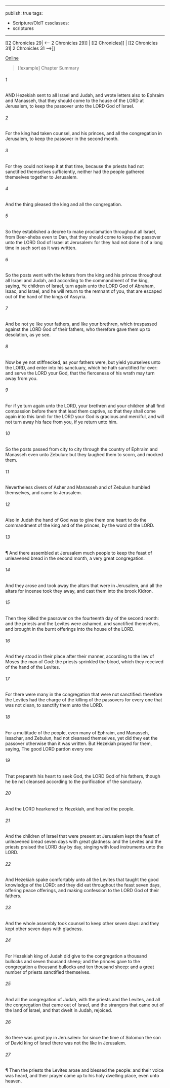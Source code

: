 

---
publish: true
tags:
  - Scripture/OldT
cssclasses:
  - scriptures
---
[[2 Chronicles 29| <-- 2 Chronicles 29]] | [[2 Chronicles]] | [[2 Chronicles 31| 2 Chronicles 31 -->]]

[Online](https://churchofjesuschrist.org/study/scriptures/ot/2-chr/30?lang=eng)

>[!example] Chapter Summary
>
###### 1
AND Hezekiah sent to all Israel and Judah, and wrote letters also to Ephraim and Manasseh, that they should come to the house of the LORD at Jerusalem, to keep the passover unto the LORD God of Israel.
###### 2
For the king had taken counsel, and his princes, and all the congregation in Jerusalem, to keep the passover in the second month.
###### 3
For they could not keep it at that time, because the priests had not sanctified themselves sufficiently, neither had the people gathered themselves together to Jerusalem.
###### 4
And the thing pleased the king and all the congregation.
###### 5
So they established a decree to make proclamation throughout all Israel, from Beer-sheba even to Dan, that they should come to keep the passover unto the LORD God of Israel at Jerusalem: for they had not done it of a long time in such sort as it was written.
###### 6
So the posts went with the letters from the king and his princes throughout all Israel and Judah, and according to the commandment of the king, saying, Ye children of Israel, turn again unto the LORD God of Abraham, Isaac, and Israel, and he will return to the remnant of you, that are escaped out of the hand of the kings of Assyria.
###### 7
And be not ye like your fathers, and like your brethren, which trespassed against the LORD God of their fathers, who therefore gave them up to desolation, as ye see.
###### 8
Now be ye not stiffnecked, as your fathers were, but yield yourselves unto the LORD, and enter into his sanctuary, which he hath sanctified for ever: and serve the LORD your God, that the fierceness of his wrath may turn away from you.
###### 9
For if ye turn again unto the LORD, your brethren and your children shall find compassion before them that lead them captive, so that they shall come again into this land: for the LORD your God is gracious and merciful, and will not turn away his face from you, if ye return unto him.
###### 10
So the posts passed from city to city through the country of Ephraim and Manasseh even unto Zebulun: but they laughed them to scorn, and mocked them.
###### 11
Nevertheless divers of Asher and Manasseh and of Zebulun humbled themselves, and came to Jerusalem.
###### 12
Also in Judah the hand of God was to give them one heart to do the commandment of the king and of the princes, by the word of the LORD.
###### 13
¶ And there assembled at Jerusalem much people to keep the feast of unleavened bread in the second month, a very great congregation.
###### 14
And they arose and took away the altars that were in Jerusalem, and all the altars for incense took they away, and cast them into the brook Kidron.
###### 15
Then they killed the passover on the fourteenth day of the second month: and the priests and the Levites were ashamed, and sanctified themselves, and brought in the burnt offerings into the house of the LORD.
###### 16
And they stood in their place after their manner, according to the law of Moses the man of God: the priests sprinkled the blood, which they received of the hand of the Levites.
###### 17
For there were many in the congregation that were not sanctified: therefore the Levites had the charge of the killing of the passovers for every one that was not clean, to sanctify them unto the LORD.
###### 18
For a multitude of the people, even many of Ephraim, and Manasseh, Issachar, and Zebulun, had not cleansed themselves, yet did they eat the passover otherwise than it was written.  But Hezekiah prayed for them, saying, The good LORD pardon every one
###### 19
That prepareth his heart to seek God, the LORD God of his fathers, though he be not cleansed according to the purification of the sanctuary.
###### 20
And the LORD hearkened to Hezekiah, and healed the people.
###### 21
And the children of Israel that were present at Jerusalem kept the feast of unleavened bread seven days with great gladness: and the Levites and the priests praised the LORD day by day, singing with loud instruments unto the LORD.
###### 22
And Hezekiah spake comfortably unto all the Levites that taught the good knowledge of the LORD: and they did eat throughout the feast seven days, offering peace offerings, and making confession to the LORD God of their fathers.
###### 23
And the whole assembly took counsel to keep other seven days: and they kept other seven days with gladness.
###### 24
For Hezekiah king of Judah did give to the congregation a thousand bullocks and seven thousand sheep; and the princes gave to the congregation a thousand bullocks and ten thousand sheep: and a great number of priests sanctified themselves.
###### 25
And all the congregation of Judah, with the priests and the Levites, and all the congregation that came out of Israel, and the strangers that came out of the land of Israel, and that dwelt in Judah, rejoiced.
###### 26
So there was great joy in Jerusalem: for since the time of Solomon the son of David king of Israel there was not the like in Jerusalem.
###### 27
¶ Then the priests the Levites arose and blessed the people: and their voice was heard, and their prayer came up to his holy dwelling place, even unto heaven.



